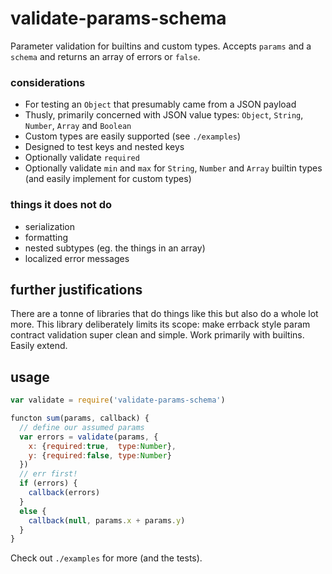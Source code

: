 # validate-params-schema

Parameter validation for builtins and custom types. Accepts `params` and a `schema` and returns an array of errors or `false`.

### considerations

- For testing an `Object` that presumably came from a JSON payload
- Thusly, primarily concerned with JSON value types: `Object`, `String`, `Number`, `Array` and `Boolean`
- Custom types are easily supported (see `./examples`)
- Designed to test keys and nested keys
- Optionally validate `required`
- Optionally validate `min` and `max` for `String`, `Number` and `Array` builtin types (and easily implement for custom types)

### things it does not do

- serialization
- formatting
- nested subtypes (eg. the things in an array)
- localized error messages

## further justifications

There are a tonne of libraries that do things like this but also do a whole lot more. This library deliberately limits its scope: make errback style param contract validation super clean and simple. Work primarily with builtins. Easily extend. 

## usage

```javascript
var validate = require('validate-params-schema')

functon sum(params, callback) {
  // define our assumed params
  var errors = validate(params, {
    x: {required:true,  type:Number},
    y: {required:false, type:Number}
  })
  // err first!
  if (errors) {
    callback(errors)
  }
  else {
    callback(null, params.x + params.y)
  }
}
```

Check out `./examples` for more (and the tests).
